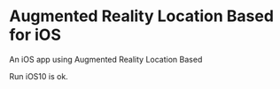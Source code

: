 # Augmented Reality Location Based for iOS

An iOS app using Augmented Reality Location Based

Run iOS10 is ok.
